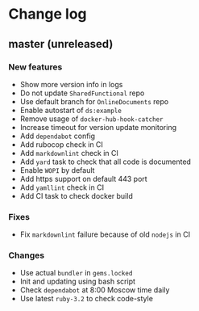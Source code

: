 # Change log

## master (unreleased)

### New features

* Show more version info in logs
* Do not update `SharedFunctional` repo
* Use default branch for `OnlineDocuments` repo
* Enable autostart of `ds:example`
* Remove usage of `docker-hub-hook-catcher`
* Increase timeout for version update monitoring
* Add `dependabot` config
* Add rubocop check in CI
* Add `markdownlint` check in CI
* Add `yard` task to check that all code is documented
* Enable `WOPI` by default
* Add https support on default 443 port
* Add `yamllint` check in CI
* Add CI task to check docker build

### Fixes

* Fix `markdownlint` failure because of old `nodejs` in CI

### Changes

* Use actual `bundler` in `gems.locked`
* Init and updating using bash script
* Check `dependabot` at 8:00 Moscow time daily
* Use latest `ruby-3.2` to check code-style

